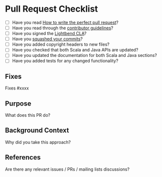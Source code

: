 # Pull Request Checklist

* [ ] Have you read [How to write the perfect pull request](https://github.com/blog/1943-how-to-write-the-perfect-pull-request)?
* [ ] Have you read through the [contributor guidelines](https://www.playframework.com/contributing)?
* [ ] Have you signed the [Lightbend CLA](https://www.lightbend.com/contribute/cla)?
* [ ] Have you [squashed your commits](https://www.playframework.com/documentation/2.4.x/WorkingWithGit#Squashing-commits)?
* [ ] Have you added copyright headers to new files?
* [ ] Have you checked that both Scala and Java APIs are updated?
* [ ] Have you updated the documentation for both Scala and Java sections?
* [ ] Have you added tests for any changed functionality?

## Fixes

Fixes #xxxx

## Purpose

What does this PR do?

## Background Context

Why did you take this approach?

## References

Are there any relevant issues / PRs / mailing lists discussions?
